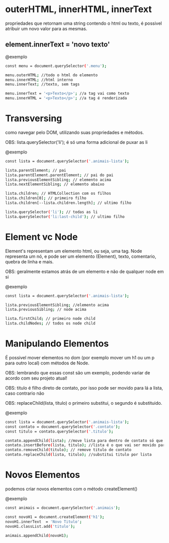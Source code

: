 # outerHTML, innerHTML, innerText #

propriedades que retornam uma string contendo o html ou texto, é possivel atribuir um novo valor para as mesmas.

## element.innerText = 'novo texto' ###

@exemplo
```bash
const menu = document.querySelector('.menu');

menu.outerHTML; //todo o html do elemento
menu.innerHTML; //html interno
menu.innerText; //texto, sem tags

menu.innerText = '<p>Texto</p>'; //a tag vai como texto
menu.innerHTML = '<p>Texto</p>'; //a tag é renderizada
```

# Transversing #

como navegar pelo DOM, utilizando suas propriedades e métodos.

OBS: lista.querySelector('li'); é só uma forma adicional de puxar as li

@exemplo
```bash
const lista = document.querySelector('.animais-lista');

lista.parentElement; // pai
lista.parentElement.parentElement; // pai do pai
lista.previousElementSibling; // elemento acima
lista.nextElementSibling; // elemento abaixo

lista.children; // HTMLCollection com os filhos
lista.children[0]; // primeiro filho
lista.children[--lista.children.length]; // ultimo filho

lista.querySelector('li'); // todas as li
lista.querySelector('li:last-child'); // ultimo filho
```

# Element vc Node #

Element's representam um elemento html, ou seja, uma tag. Node representa um nó, e pode ser um elemento (Element), texto, comentario, quebra de linha e mais.

OBS: geralmente estamos atrás de um elemento e não de qualquer node em si

@exemplo
```bash
const lista = document.querySelector('.animais-lista');

lista.previousElementSibling; //elemento acima
lista.previousSibling; // node acima

lista.firstChild; // primeiro node child
lista.childNodes; // todos os node child

```
# Manipulando Elementos #

É possivel mover elementos no dom (por exemplo mover um h1 ou um p para outro local) com métodos de Node.

OBS: lembrando que essas const são um exemplo, podendo variar de acordo com seu projeto atual!

OBS: titulo é filho direto de contato, por isso pode ser movido para lá a lista, caso contrario não

OBS: replaceChild(lista, titulo) o primeiro substitui, o segundo é substituido.

@exemplo
```bash
const lista = document.querySelector('.animais-lista');
const contato = document.querySelector('.contato');
const titulo = contato.querySelector('.titulo');

contato.appendChild(lista); //move lista para dentro de contato só que no final na parte de baixo
contato.insertBefore(lista, titulo); //lista é o que vai ser movido para dentro de contato,e acima do titulo
contato.removeChild(titulo); // remove titulo de contato
contato.replaceChild(lista, titulo); //substitui titulo por lista
```

# Novos Elementos #

podemos criar novos elementos com o método createElement()

@exemplo 
```bash
const animais = document.querySelector('.animais');

const novoH1 = document.createElement('h1');
novoH1.innerText  = 'Novo Titulo';
novoH1.classList.add('titulo');

animais.appendChild(novoH1);

```







